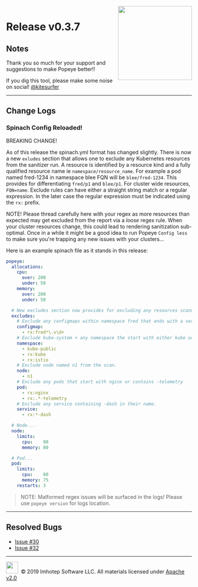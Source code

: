 <img src="https://raw.githubusercontent.com/derailed/popeye/master/assets/popeye.png" align="right" width="200" height="auto"/>

# Release v0.3.7

## Notes

Thank you so much for your support and suggestions to make Popeye better!!

If you dig this tool, please make some noise on social! [@kitesurfer](https://twitter.com/kitesurfer)

---

## Change Logs

### Spinach Config Reloaded!

BREAKING CHANGE!

As of this release the spinach.yml format has changed slightly. There is now a new `exludes` section that allows one to exclude any Kubernetes resources from the sanitizer run. A resource is identified by a resource kind and a fully qualified resource name ie `namespace/resource_name`. For example a pod named fred-1234 in namespace blee FQN will be `blee/fred-1234`. This provides for differentiating `fred/p1` and `blee/p1`. For cluster wide resources, `FQN=name`. Exclude rules can have either a straight string match or a regular expression. In the later case the regular expression must be indicated using the `rx:` prefix.

NOTE! Please thread carefully here with your regex as more resources than expected may get excluded from the report via a *loose* regex rule. When your cluster resources change, this could lead to rendering sanitization sub-optimal. Once in a while it might be a good idea to run Popeye `Config less` to make sure you're trapping any new issues with your clusters...

Here is an example spinach file as it stands in this release:

```yaml
popeye:
  allocations:
    cpu:
      over: 200
      under: 50
    memory:
      over: 200
      under: 50

  # New excludes section now provides for excluding any resources scanned by Poppeye.
  excludes:
    # Exclude any configmaps within namespace fred that ends with a version#
    configmap:
      - rx:fred*\.v\d+
    # Exclude kube-system + any namespace the start with either kube or istio
    namespace:
      - kube-public
      - rx:kube
      - rx:istio
    # Exclude node named n1 from the scan.
    node:
      - n1
    # Exclude any pods that start with nginx or contains -telemetry
    pod:
      - rx:nginx
      - rx:.*-telemetry
    # Exclude any service containing -dash in their name.
    service:
      - rx:*-dash

  # Node...
  node:
    limits:
      cpu:    90
      memory: 80

  # Pod...
  pod:
    limits:
      cpu:    80
      memory: 75
    restarts: 3
```

> NOTE: Malformed regex issues will be surfaced in the logs! Please use `popeye version` for logs location.


---

## Resolved Bugs

+ [Issue #30](https://github.com/derailed/popeye/issues/30)
+ [Issue #32](https://github.com/derailed/popeye/issues/32)

---

<img src="https://raw.githubusercontent.com/derailed/popeye/master/assets/imhotep_logo.png" width="32" height="auto"/>&nbsp; © 2019 Imhotep Software LLC. All materials licensed under [Apache v2.0](http://www.apache.org/licenses/LICENSE-2.0)

